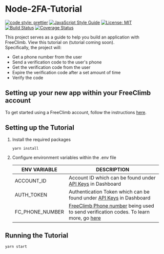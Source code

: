 # Node-2FA-Tutorial

[![code style: prettier](https://img.shields.io/badge/code_style-prettier-ff69b4.svg?style=flat-square)](https://github.com/prettier/prettier)
[![JavaScript Style Guide](https://img.shields.io/badge/code_style-standard-brightgreen.svg)](https://standardjs.com)
[![License: MIT](https://img.shields.io/badge/License-MIT-green.svg)](https://opensource.org/licenses/MIT)
[![Build Status](https://travis-ci.com/FreeClimbAPI/Node-2FA-Tutorial.svg?branch=master)](https://travis-ci.com/FreeClimbAPI/Node-2FA-Tutorial)
[![Coverage Status](https://coveralls.io/repos/github/FreeClimbAPI/Node-2FA-Tutorial/badge.svg?branch=master)](https://coveralls.io/github/FreeClimbAPI/Node-2FA-Tutorial?branch=master)

This project serves as a guide to help you build an application with FreeClimb. View this tutorial on (tutorial coming soon).  
Specifically, the project will:

-   Get a phone number from the user
-   Send a verification code to the user's phone
-   Get the verification code from the user
-   Expire the verification code after a set amount of time
-   Verify the code

## Setting up your new app within your FreeClimb account

To get started using a FreeClimb account, follow the instructions [here](https://docs.freeclimb.com/docs/getting-started-with-freeclimb).

## Setting up the Tutorial

1. Install the required packages

    ```bash
    yarn install
    ```

1. Configure environment variables within the .env file

    | ENV VARIABLE    | DESCRIPTION                                                                                                                                                                                                                               |
    | --------------- | ----------------------------------------------------------------------------------------------------------------------------------------------------------------------------------------------------------------------------------------- |
    | ACCOUNT_ID      | Account ID which can be found under [API Keys](https://www.freeclimb.com/dashboard/portal/account/authentication) in Dashboard                                                                                                            |
    | AUTH_TOKEN      | Authentication Token which can be found under [API Keys](https://www.freeclimb.com/dashboard/portal/account/authentication) in Dashboard                                                                                                  |
    | FC_PHONE_NUMBER | [FreeClimb Phone number](https://www.freeclimb.com/dashboard/portal/numbers) being used to send verification codes. To learn more, go [here](https://docs.freeclimb.com/docs/getting-started-with-freeclimb#section-2-get-a-phone-number) |

## Running the Tutorial

```bash
yarn start
```
